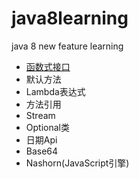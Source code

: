 # java8learning
java 8 new feature learning

- [函数式接口](src/com/java8/features/feature1/F1Topic1)
- 默认方法
- Lambda表达式
- 方法引用
- Stream
- Optional类
- 日期Api
- Base64
- Nashorn(JavaScript引擎)

